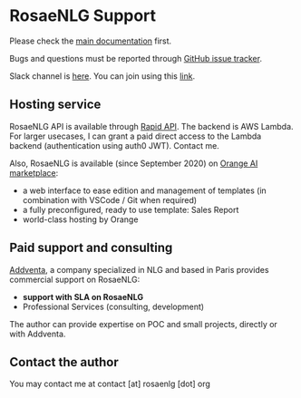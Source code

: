 <!--
Copyright 2019 Ludan Stoecklé
SPDX-License-Identifier: Apache-2.0
-->
# RosaeNLG Support

Please check the [main documentation](https://rosaenlg.org) first.

Bugs and questions must be reported through [GitHub issue tracker](https://github.com/RosaeNLG/rosaenlg/issues).

Slack channel is [here](https://rosaenlgorg.slack.com/). You can join using this [link](https://join.slack.com/t/rosaenlgorg/shared_invite/zt-jsy4a1cw-WwmSLv_pxWFxcqxlJkoTiw).


## Hosting service

RosaeNLG API is available through [Rapid API](https://rapidapi.com/ludan/api/rosaenlg1). The backend is AWS Lambda. For larger usecases, I can grant a paid direct access to the Lambda backend (authentication using auth0 JWT). Contact me.

Also, RosaeNLG is available (since September 2020) on [Orange AI marketplace](https://demo.ai-marketplace.orange-business.com/):

- a web interface to ease edition and management of templates (in combination with VSCode / Git when required)
- a fully preconfigured, ready to use template: Sales Report
- world-class hosting by Orange



## Paid support and consulting

[Addventa](https://www.addventa.com/), a company specialized in NLG and based in Paris provides commercial support on RosaeNLG:

- **support with SLA on RosaeNLG**
- Professional Services (consulting, development)

The author can provide expertise on POC and small projects, directly or with Addventa.


## Contact the author

You may contact me at contact [at] rosaenlg [dot] org
